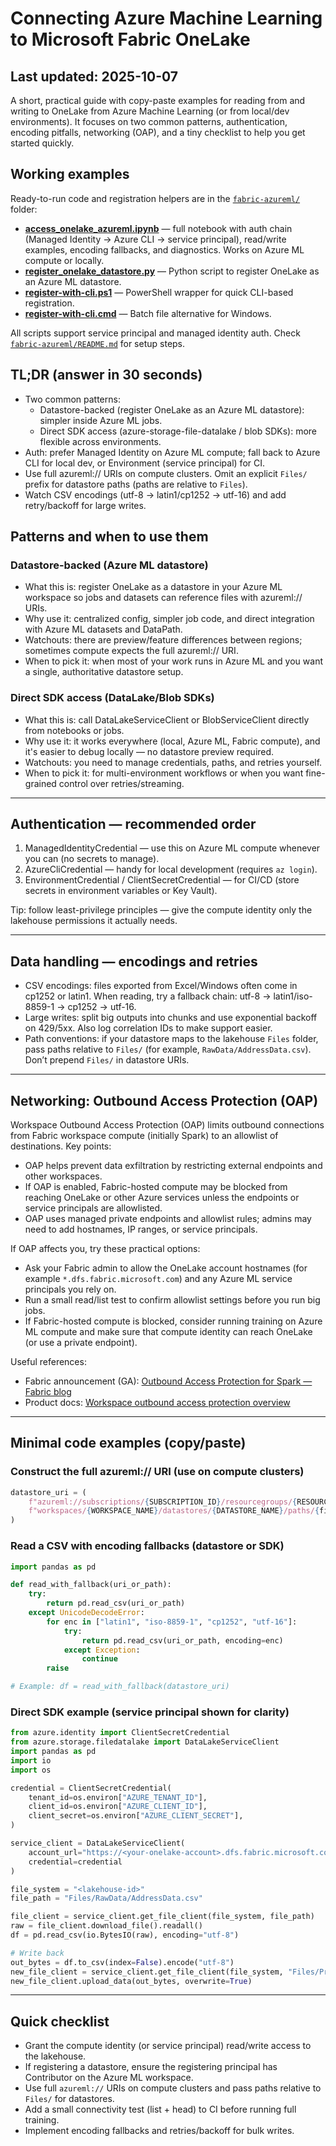# Connecting Azure Machine Learning to Microsoft Fabric OneLake

## Last updated: 2025-10-07

A short, practical guide with copy-paste examples for reading from and writing to OneLake from Azure Machine Learning (or from local/dev environments). It focuses on two common patterns, authentication, encoding pitfalls, networking (OAP), and a tiny checklist to help you get started quickly.

## Working examples

Ready-to-run code and registration helpers are in the [`fabric-azureml/`](../fabric-azureml/) folder:

- **[access_onelake_azureml.ipynb](../fabric-azureml/access_onelake_azureml.ipynb)** — full notebook with auth chain (Managed Identity → Azure CLI → service principal), read/write examples, encoding fallbacks, and diagnostics. Works on Azure ML compute or locally.
- **[register_onelake_datastore.py](../fabric-azureml/register_onelake_datastore.py)** — Python script to register OneLake as an Azure ML datastore.
- **[register-with-cli.ps1](../fabric-azureml/register-with-cli.ps1)** — PowerShell wrapper for quick CLI-based registration.
- **[register-with-cli.cmd](../fabric-azureml/register-with-cli.cmd)** — Batch file alternative for Windows.

All scripts support service principal and managed identity auth. Check [`fabric-azureml/README.md`](../fabric-azureml/README.md) for setup steps.

## TL;DR (answer in 30 seconds)

- Two common patterns:
  - Datastore-backed (register OneLake as an Azure ML datastore): simpler inside Azure ML jobs.
  - Direct SDK access (azure-storage-file-datalake / blob SDKs): more flexible across environments.
- Auth: prefer Managed Identity on Azure ML compute; fall back to Azure CLI for local dev, or Environment (service principal) for CI.
- Use full azureml:// URIs on compute clusters. Omit an explicit `Files/` prefix for datastore paths (paths are relative to `Files`).
- Watch CSV encodings (utf-8 → latin1/cp1252 → utf-16) and add retry/backoff for large writes.


## Patterns and when to use them

### Datastore-backed (Azure ML datastore)

- What this is: register OneLake as a datastore in your Azure ML workspace so jobs and datasets can reference files with azureml:// URIs.
- Why use it: centralized config, simpler job code, and direct integration with Azure ML datasets and DataPath.
- Watchouts: there are preview/feature differences between regions; sometimes compute expects the full azureml:// URI.
- When to pick it: when most of your work runs in Azure ML and you want a single, authoritative datastore setup.

### Direct SDK access (DataLake/Blob SDKs)

- What this is: call DataLakeServiceClient or BlobServiceClient directly from notebooks or jobs.
- Why use it: it works everywhere (local, Azure ML, Fabric compute), and it's easier to debug locally — no datastore preview required.
- Watchouts: you need to manage credentials, paths, and retries yourself.
- When to pick it: for multi-environment workflows or when you want fine-grained control over retries/streaming.

---

## Authentication — recommended order

1. ManagedIdentityCredential — use this on Azure ML compute whenever you can (no secrets to manage).
2. AzureCliCredential — handy for local development (requires `az login`).
3. EnvironmentCredential / ClientSecretCredential — for CI/CD (store secrets in environment variables or Key Vault).

Tip: follow least-privilege principles — give the compute identity only the lakehouse permissions it actually needs.

---

## Data handling — encodings and retries

- CSV encodings: files exported from Excel/Windows often come in cp1252 or latin1. When reading, try a fallback chain: utf-8 → latin1/iso-8859-1 → cp1252 → utf-16.
- Large writes: split big outputs into chunks and use exponential backoff on 429/5xx. Also log correlation IDs to make support easier.
- Path conventions: if your datastore maps to the lakehouse `Files` folder, pass paths relative to `Files/` (for example, `RawData/AddressData.csv`). Don’t prepend `Files/` in datastore URIs.

---

## Networking: Outbound Access Protection (OAP)

Workspace Outbound Access Protection (OAP) limits outbound connections from Fabric workspace compute (initially Spark) to an allowlist of destinations. Key points:

- OAP helps prevent data exfiltration by restricting external endpoints and other workspaces.
- If OAP is enabled, Fabric-hosted compute may be blocked from reaching OneLake or other Azure services unless the endpoints or service principals are allowlisted.
- OAP uses managed private endpoints and allowlist rules; admins may need to add hostnames, IP ranges, or service principals.

If OAP affects you, try these practical options:

- Ask your Fabric admin to allow the OneLake account hostnames (for example `*.dfs.fabric.microsoft.com`) and any Azure ML service principals you rely on.
- Run a small read/list test to confirm allowlist settings before you run big jobs.
- If Fabric-hosted compute is blocked, consider running training on Azure ML compute and make sure that compute identity can reach OneLake (or use a private endpoint).

Useful references:

- Fabric announcement (GA): [Outbound Access Protection for Spark — Fabric blog](https://blog.fabric.microsoft.com/en-us/blog/workspace-outbound-access-protection-for-spark-is-now-generally-available)
- Product docs: [Workspace outbound access protection overview](https://learn.microsoft.com/en-us/fabric/security/workspace-outbound-access-protection-overview)

---

## Minimal code examples (copy/paste)

### Construct the full azureml:// URI (use on compute clusters)

```python
datastore_uri = (
    f"azureml://subscriptions/{SUBSCRIPTION_ID}/resourcegroups/{RESOURCE_GROUP}/"
    f"workspaces/{WORKSPACE_NAME}/datastores/{DATASTORE_NAME}/paths/{file_path}"
)
```

### Read a CSV with encoding fallbacks (datastore or SDK)

```python
import pandas as pd

def read_with_fallback(uri_or_path):
    try:
        return pd.read_csv(uri_or_path)
    except UnicodeDecodeError:
        for enc in ["latin1", "iso-8859-1", "cp1252", "utf-16"]:
            try:
                return pd.read_csv(uri_or_path, encoding=enc)
            except Exception:
                continue
        raise

# Example: df = read_with_fallback(datastore_uri)
```

### Direct SDK example (service principal shown for clarity)

```python
from azure.identity import ClientSecretCredential
from azure.storage.filedatalake import DataLakeServiceClient
import pandas as pd
import io
import os

credential = ClientSecretCredential(
    tenant_id=os.environ["AZURE_TENANT_ID"],
    client_id=os.environ["AZURE_CLIENT_ID"],
    client_secret=os.environ["AZURE_CLIENT_SECRET"],
)

service_client = DataLakeServiceClient(
    account_url="https://<your-onelake-account>.dfs.fabric.microsoft.com",
    credential=credential
)

file_system = "<lakehouse-id>"
file_path = "Files/RawData/AddressData.csv"

file_client = service_client.get_file_client(file_system, file_path)
raw = file_client.download_file().readall()
df = pd.read_csv(io.BytesIO(raw), encoding="utf-8")

# Write back
out_bytes = df.to_csv(index=False).encode("utf-8")
new_file_client = service_client.get_file_client(file_system, "Files/Processed/AddressData_processed.csv")
new_file_client.upload_data(out_bytes, overwrite=True)
```

---

## Quick checklist

- Grant the compute identity (or service principal) read/write access to the lakehouse.
- If registering a datastore, ensure the registering principal has Contributor on the Azure ML workspace.
- Use full `azureml://` URIs on compute clusters and pass paths relative to `Files/` for datastores.
- Add a small connectivity test (list + head) to CI before running full training.
- Implement encoding fallbacks and retries/backoff for bulk writes.
